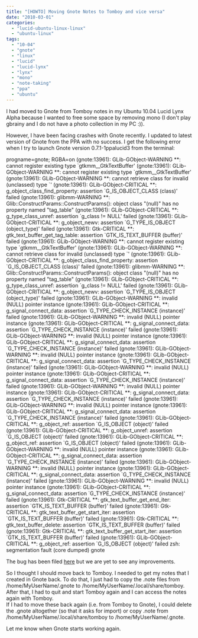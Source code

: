 ```yaml
---
title: "[HOWTO] Moving Gnote Notes to Tomboy and vice versa"
date: "2010-03-01"
categories: 
  - "lucid-ubuntu-linux-linux"
  - "ubuntu-linux"
tags: 
  - "10-04"
  - "gnote"
  - "linux"
  - "lucid"
  - "lucid-lynx"
  - "lynx"
  - "mono"
  - "note-taking"
  - "ppa"
  - "ubuntu"
---
```


I had moved to Gnote from Tomboy notes in my Ubuntu 10.04 Lucid Lynx Alpha because I wanted to free some space by removing mono (I don't play gbrainy and I do not have a photo collection in my PC :)).  
  
However, I have been facing crashes with Gnote recently. I updated to latest version of Gnote from the PPA with no success. I get the following error when I try to launch Gnote version 0.7.1-1ppalucid3 from the terminal:

progname=gnote; RGBA=on
(gnote:13961): GLib-GObject-WARNING \*\*: cannot register existing type \`gtkmm\_\_GtkTextBuffer'
(gnote:13961): GLib-GObject-WARNING \*\*: cannot register existing type \`gtkmm\_\_GtkTextBuffer'
(gnote:13961): GLib-GObject-WARNING \*\*: cannot retrieve class for invalid (unclassed) type \`'
(gnote:13961): GLib-GObject-CRITICAL \*\*: g\_object\_class\_find\_property: assertion \`G\_IS\_OBJECT\_CLASS (class)' failed
(gnote:13961): glibmm-WARNING \*\*: Glib::ConstructParams::ConstructParams(): object class "(null)" has no property named "tag\_table"
(gnote:13961): GLib-GObject-CRITICAL \*\*: g\_type\_class\_unref: assertion \`g\_class != NULL' failed
(gnote:13961): GLib-GObject-CRITICAL \*\*: g\_object\_newv: assertion \`G\_TYPE\_IS\_OBJECT (object\_type)' failed
(gnote:13961): Gtk-CRITICAL \*\*: gtk\_text\_buffer\_get\_tag\_table: assertion \`GTK\_IS\_TEXT\_BUFFER (buffer)' failed
(gnote:13961): GLib-GObject-WARNING \*\*: cannot register existing type \`gtkmm\_\_GtkTextBuffer'
(gnote:13961): GLib-GObject-WARNING \*\*: cannot retrieve class for invalid (unclassed) type \`'
(gnote:13961): GLib-GObject-CRITICAL \*\*: g\_object\_class\_find\_property: assertion \`G\_IS\_OBJECT\_CLASS (class)' failed
(gnote:13961): glibmm-WARNING \*\*: Glib::ConstructParams::ConstructParams(): object class "(null)" has no property named "tag\_table"
(gnote:13961): GLib-GObject-CRITICAL \*\*: g\_type\_class\_unref: assertion \`g\_class != NULL' failed
(gnote:13961): GLib-GObject-CRITICAL \*\*: g\_object\_newv: assertion \`G\_TYPE\_IS\_OBJECT (object\_type)' failed
(gnote:13961): GLib-GObject-WARNING \*\*: invalid (NULL) pointer instance
(gnote:13961): GLib-GObject-CRITICAL \*\*: g\_signal\_connect\_data: assertion \`G\_TYPE\_CHECK\_INSTANCE (instance)' failed
(gnote:13961): GLib-GObject-WARNING \*\*: invalid (NULL) pointer instance
(gnote:13961): GLib-GObject-CRITICAL \*\*: g\_signal\_connect\_data: assertion \`G\_TYPE\_CHECK\_INSTANCE (instance)' failed
(gnote:13961): GLib-GObject-WARNING \*\*: invalid (NULL) pointer instance
(gnote:13961): GLib-GObject-CRITICAL \*\*: g\_signal\_connect\_data: assertion \`G\_TYPE\_CHECK\_INSTANCE (instance)' failed
(gnote:13961): GLib-GObject-WARNING \*\*: invalid (NULL) pointer instance
(gnote:13961): GLib-GObject-CRITICAL \*\*: g\_signal\_connect\_data: assertion \`G\_TYPE\_CHECK\_INSTANCE (instance)' failed
(gnote:13961): GLib-GObject-WARNING \*\*: invalid (NULL) pointer instance
(gnote:13961): GLib-GObject-CRITICAL \*\*: g\_signal\_connect\_data: assertion \`G\_TYPE\_CHECK\_INSTANCE (instance)' failed
(gnote:13961): GLib-GObject-WARNING \*\*: invalid (NULL) pointer instance
(gnote:13961): GLib-GObject-CRITICAL \*\*: g\_signal\_connect\_data: assertion \`G\_TYPE\_CHECK\_INSTANCE (instance)' failed
(gnote:13961): GLib-GObject-WARNING \*\*: invalid (NULL) pointer instance
(gnote:13961): GLib-GObject-CRITICAL \*\*: g\_signal\_connect\_data: assertion \`G\_TYPE\_CHECK\_INSTANCE (instance)' failed
(gnote:13961): GLib-GObject-CRITICAL \*\*: g\_object\_ref: assertion \`G\_IS\_OBJECT (object)' failed
(gnote:13961): GLib-GObject-CRITICAL \*\*: g\_object\_unref: assertion \`G\_IS\_OBJECT (object)' failed
(gnote:13961): GLib-GObject-CRITICAL \*\*: g\_object\_ref: assertion \`G\_IS\_OBJECT (object)' failed
(gnote:13961): GLib-GObject-WARNING \*\*: invalid (NULL) pointer instance
(gnote:13961): GLib-GObject-CRITICAL \*\*: g\_signal\_connect\_data: assertion \`G\_TYPE\_CHECK\_INSTANCE (instance)' failed
(gnote:13961): GLib-GObject-WARNING \*\*: invalid (NULL) pointer instance
(gnote:13961): GLib-GObject-CRITICAL \*\*: g\_signal\_connect\_data: assertion \`G\_TYPE\_CHECK\_INSTANCE (instance)' failed
(gnote:13961): GLib-GObject-WARNING \*\*: invalid (NULL) pointer instance
(gnote:13961): GLib-GObject-CRITICAL \*\*: g\_signal\_connect\_data: assertion \`G\_TYPE\_CHECK\_INSTANCE (instance)' failed
(gnote:13961): Gtk-CRITICAL \*\*: gtk\_text\_buffer\_get\_end\_iter: assertion \`GTK\_IS\_TEXT\_BUFFER (buffer)' failed
(gnote:13961): Gtk-CRITICAL \*\*: gtk\_text\_buffer\_get\_start\_iter: assertion \`GTK\_IS\_TEXT\_BUFFER (buffer)' failed
(gnote:13961): Gtk-CRITICAL \*\*: gtk\_text\_buffer\_delete: assertion \`GTK\_IS\_TEXT\_BUFFER (buffer)' failed
(gnote:13961): Gtk-CRITICAL \*\*: gtk\_text\_buffer\_get\_start\_iter: assertion \`GTK\_IS\_TEXT\_BUFFER (buffer)' failed
(gnote:13961): GLib-GObject-CRITICAL \*\*: g\_object\_ref: assertion \`G\_IS\_OBJECT (object)' failed
zsh: segmentation fault (core dumped)  gnote

The bug has been filed [here](https://bugs.launchpad.net/ubuntu/+source/gnote/+bug/522372) but we are yet to see any improvements.

So I thought I should move back to Tomboy. I needed to get my notes that I created in Gnote back. To do that, I just had to copy the .note files from /home/MyUserName/.gnote to /home/MyUserName/.local/share/tomboy. After that, I had to quit and start Tomboy again and I can access the notes again with Tomboy.  
If I had to move these back again (i.e. from Tomboy to Gnote), I could delete the .gnote altogether (so that it asks for import) or copy .note from /home/MyUserName/.local/share/tomboy to /home/MyUserName/.gnote.

Let me know when Gnote starts working again.
